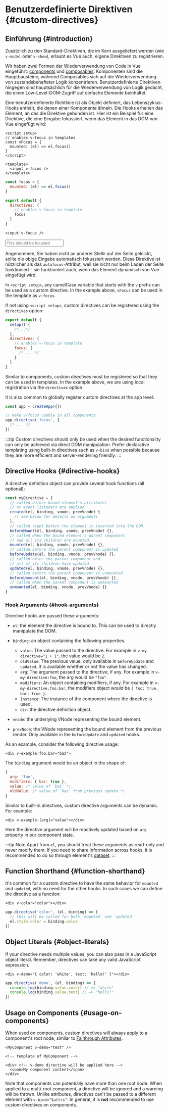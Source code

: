 # Benutzerdefinierte Direktiven {#custom-directives}

<script setup>
const vFocus = {
  mounted: el => {
    el.focus()
  }
}
</script>

## Einführung {#introduction}

Zusätzlich zu den Standard-Direktiven, die im Kern ausgeliefert werden (wie `v-model` oder `v-show`), erlaubt es Vue auch, eigene Direktiven zu registrieren.

Wir haben zwei Formen der Wiederverwendung von Code in Vue eingeführt: [components](/guide/essentials/component-basics.html) und [composables](./composables). Komponenten sind die Hauptbausteine, während Composables sich auf die Wiederverwendung von zustandsbehafteter Logik konzentrieren. Benutzerdefinierte Direktiven hingegen sind hauptsächlich für die Wiederverwendung von Logik gedacht, die einen Low-Level-DOM-Zugriff auf einfache Elemente beinhaltet.

Eine benutzerdefinierte Richtlinie ist als Objekt definiert, das Lebenszyklus-Hooks enthält, die denen einer Komponente ähneln. Die Hooks erhalten das Element, an das die Direktive gebunden ist. Hier ist ein Beispiel für eine Direktive, die eine Eingabe fokussiert, wenn das Element in das DOM von Vue eingefügt wird:

<div class="composition-api">

```vue
<script setup>
// enables v-focus in templates
const vFocus = {
  mounted: (el) => el.focus()
}
</script>

<template>
  <input v-focus />
</template>
```

</div>

<div class="options-api">

```js
const focus = {
  mounted: (el) => el.focus()
}

export default {
  directives: {
    // enables v-focus in template
    focus
  }
}
```

```vue-html
<input v-focus />
```

</div>

<div class="demo">
  <input v-focus placeholder="This should be focused" />
</div>

Angenommen, Sie haben nicht an anderer Stelle auf der Seite geklickt, sollte die obige Eingabe automatisch fokussiert werden. Diese Direktive ist nützlicher als das `autofocus`-Attribut, weil sie nicht nur beim Laden der Seite funktioniert - sie funktioniert auch, wenn das Element dynamisch von Vue eingefügt wird.

<div class="composition-api">

In `<script setup>`, any camelCase variable that starts with the `v` prefix can be used as a custom directive. In the example above, `vFocus` can be used in the template as `v-focus`.

If not using `<script setup>`, custom directives can be registered using the `directives` option:

```js
export default {
  setup() {
    /*...*/
  },
  directives: {
    // enables v-focus in template
    focus: {
      /* ... */
    }
  }
}
```

</div>

<div class="options-api">

Similar to components, custom directives must be registered so that they can be used in templates. In the example above, we are using local registration via the `directives` option.

</div>

It is also common to globally register custom directives at the app level:

```js
const app = createApp({})

// make v-focus usable in all components
app.directive('focus', {
  /* ... */
})
```

:::tip
Custom directives should only be used when the desired functionality can only be achieved via direct DOM manipulation. Prefer declarative templating using built-in directives such as `v-bind` when possible because they are more efficient and server-rendering friendly.
:::

## Directive Hooks {#directive-hooks}

A directive definition object can provide several hook functions (all optional):

```js
const myDirective = {
  // called before bound element's attributes
  // or event listeners are applied
  created(el, binding, vnode, prevVnode) {
    // see below for details on arguments
  },
  // called right before the element is inserted into the DOM.
  beforeMount(el, binding, vnode, prevVnode) {},
  // called when the bound element's parent component
  // and all its children are mounted.
  mounted(el, binding, vnode, prevVnode) {},
  // called before the parent component is updated
  beforeUpdate(el, binding, vnode, prevVnode) {},
  // called after the parent component and
  // all of its children have updated
  updated(el, binding, vnode, prevVnode) {},
  // called before the parent component is unmounted
  beforeUnmount(el, binding, vnode, prevVnode) {},
  // called when the parent component is unmounted
  unmounted(el, binding, vnode, prevVnode) {}
}
```

### Hook Arguments {#hook-arguments}

Directive hooks are passed these arguments:

- `el`: the element the directive is bound to. This can be used to directly manipulate the DOM.

- `binding`: an object containing the following properties.

  - `value`: The value passed to the directive. For example in `v-my-directive="1 + 1"`, the value would be `2`.
  - `oldValue`: The previous value, only available in `beforeUpdate` and `updated`. It is available whether or not the value has changed.
  - `arg`: The argument passed to the directive, if any. For example in `v-my-directive:foo`, the arg would be `"foo"`.
  - `modifiers`: An object containing modifiers, if any. For example in `v-my-directive.foo.bar`, the modifiers object would be `{ foo: true, bar: true }`.
  - `instance`: The instance of the component where the directive is used.
  - `dir`: the directive definition object.

- `vnode`: the underlying VNode representing the bound element.
- `prevNode`: the VNode representing the bound element from the previous render. Only available in the `beforeUpdate` and `updated` hooks.

As an example, consider the following directive usage:

```vue-html
<div v-example:foo.bar="baz">
```

The `binding` argument would be an object in the shape of:

```js
{
  arg: 'foo',
  modifiers: { bar: true },
  value: /* value of `baz` */,
  oldValue: /* value of `baz` from previous update */
}
```

Similar to built-in directives, custom directive arguments can be dynamic. For example:

```vue-html
<div v-example:[arg]="value"></div>
```

Here the directive argument will be reactively updated based on `arg` property in our component state.

:::tip Note
Apart from `el`, you should treat these arguments as read-only and never modify them. If you need to share information across hooks, it is recommended to do so through element's [dataset](https://developer.mozilla.org/en-US/docs/Web/API/HTMLElement/dataset).
:::

## Function Shorthand {#function-shorthand}

It's common for a custom directive to have the same behavior for `mounted` and `updated`, with no need for the other hooks. In such cases we can define the directive as a function:

```vue-html
<div v-color="color"></div>
```

```js
app.directive('color', (el, binding) => {
  // this will be called for both `mounted` and `updated`
  el.style.color = binding.value
})
```

## Object Literals {#object-literals}

If your directive needs multiple values, you can also pass in a JavaScript object literal. Remember, directives can take any valid JavaScript expression.

```vue-html
<div v-demo="{ color: 'white', text: 'hello!' }"></div>
```

```js
app.directive('demo', (el, binding) => {
  console.log(binding.value.color) // => "white"
  console.log(binding.value.text) // => "hello!"
})
```

## Usage on Components {#usage-on-components}

When used on components, custom directives will always apply to a component's root node, similar to [Fallthrough Attributes](/guide/components/attrs.html).

```vue-html
<MyComponent v-demo="test" />
```

```vue-html
<!-- template of MyComponent -->

<div> <!-- v-demo directive will be applied here -->
  <span>My component content</span>
</div>
```

Note that components can potentially have more than one root node. When applied to a multi-root component, a directive will be ignored and a warning will be thrown. Unlike attributes, directives can't be passed to a different element with `v-bind="$attrs"`. In general, it is **not** recommended to use custom directives on components.
